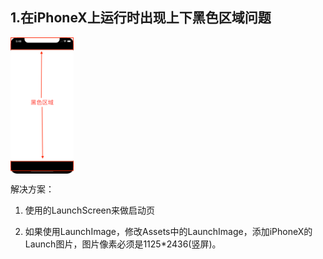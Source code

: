 
## 1.在iPhoneX上运行时出现上下黑色区域问题

<img src="images/xxxxxx.png" width="20%" height="20%" align=center />

解决方案：

 1. 使用的LaunchScreen来做启动页
 
 2. 如果使用LaunchImage，修改Assets中的LaunchImage，添加iPhoneX的Launch图片，图片像素必须是1125*2436(竖屏)。